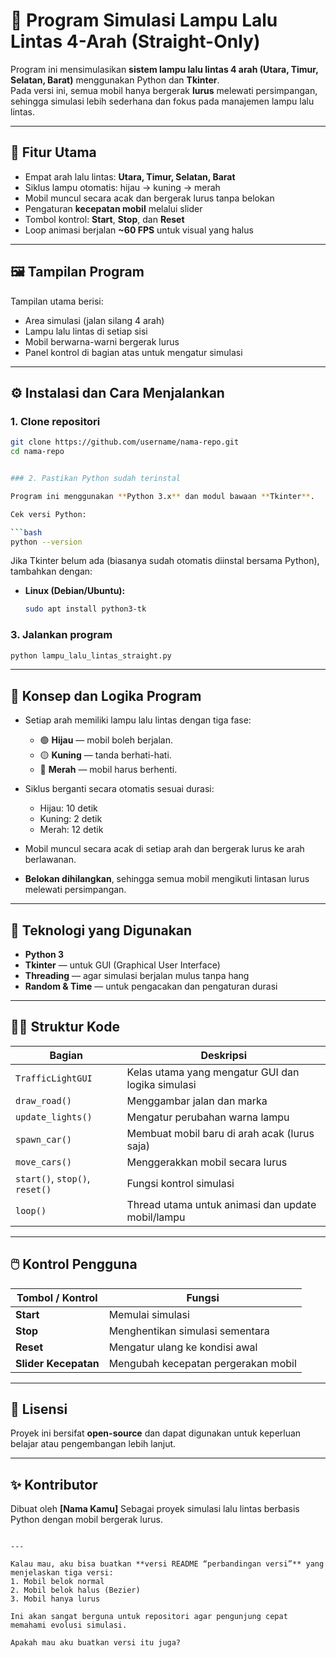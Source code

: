 # 🚦 Program Simulasi Lampu Lalu Lintas 4-Arah (Straight-Only)

Program ini mensimulasikan **sistem lampu lalu lintas 4 arah (Utara, Timur, Selatan, Barat)** menggunakan Python dan **Tkinter**.  
Pada versi ini, semua mobil hanya bergerak **lurus** melewati persimpangan, sehingga simulasi lebih sederhana dan fokus pada manajemen lampu lalu lintas.

---

## 🧩 Fitur Utama
- Empat arah lalu lintas: **Utara, Timur, Selatan, Barat**
- Siklus lampu otomatis: hijau → kuning → merah
- Mobil muncul secara acak dan bergerak lurus tanpa belokan
- Pengaturan **kecepatan mobil** melalui slider
- Tombol kontrol: **Start**, **Stop**, dan **Reset**
- Loop animasi berjalan **~60 FPS** untuk visual yang halus

---

## 🖼️ Tampilan Program
Tampilan utama berisi:
- Area simulasi (jalan silang 4 arah)
- Lampu lalu lintas di setiap sisi
- Mobil berwarna-warni bergerak lurus
- Panel kontrol di bagian atas untuk mengatur simulasi

---

## ⚙️ Instalasi dan Cara Menjalankan

### 1. Clone repositori
```bash
git clone https://github.com/username/nama-repo.git
cd nama-repo


### 2. Pastikan Python sudah terinstal

Program ini menggunakan **Python 3.x** dan modul bawaan **Tkinter**.

Cek versi Python:

```bash
python --version
```

Jika Tkinter belum ada (biasanya sudah otomatis diinstal bersama Python), tambahkan dengan:

* **Linux (Debian/Ubuntu):**

  ```bash
  sudo apt install python3-tk
  ```

### 3. Jalankan program

```bash
python lampu_lalu_lintas_straight.py
```

---

## 🧠 Konsep dan Logika Program

* Setiap arah memiliki lampu lalu lintas dengan tiga fase:

  * 🟢 **Hijau** — mobil boleh berjalan.
  * 🟡 **Kuning** — tanda berhati-hati.
  * 🔴 **Merah** — mobil harus berhenti.
* Siklus berganti secara otomatis sesuai durasi:

  * Hijau: 10 detik
  * Kuning: 2 detik
  * Merah: 12 detik
* Mobil muncul secara acak di setiap arah dan bergerak lurus ke arah berlawanan.
* **Belokan dihilangkan**, sehingga semua mobil mengikuti lintasan lurus melewati persimpangan.

---

## 🧰 Teknologi yang Digunakan

* **Python 3**
* **Tkinter** — untuk GUI (Graphical User Interface)
* **Threading** — agar simulasi berjalan mulus tanpa hang
* **Random & Time** — untuk pengacakan dan pengaturan durasi

---

## 🧑‍💻 Struktur Kode

| Bagian                         | Deskripsi                                         |
| ------------------------------ | ------------------------------------------------- |
| `TrafficLightGUI`              | Kelas utama yang mengatur GUI dan logika simulasi |
| `draw_road()`                  | Menggambar jalan dan marka                        |
| `update_lights()`              | Mengatur perubahan warna lampu                    |
| `spawn_car()`                  | Membuat mobil baru di arah acak (lurus saja)      |
| `move_cars()`                  | Menggerakkan mobil secara lurus                   |
| `start()`, `stop()`, `reset()` | Fungsi kontrol simulasi                           |
| `loop()`                       | Thread utama untuk animasi dan update mobil/lampu |

---

## 🖱️ Kontrol Pengguna

| Tombol / Kontrol     | Fungsi                              |
| -------------------- | ----------------------------------- |
| **Start**            | Memulai simulasi                    |
| **Stop**             | Menghentikan simulasi sementara     |
| **Reset**            | Mengatur ulang ke kondisi awal      |
| **Slider Kecepatan** | Mengubah kecepatan pergerakan mobil |

---

## 📜 Lisensi

Proyek ini bersifat **open-source** dan dapat digunakan untuk keperluan belajar atau pengembangan lebih lanjut.

---

## ✨ Kontributor

Dibuat oleh **[Nama Kamu]**
Sebagai proyek simulasi lalu lintas berbasis Python dengan mobil bergerak lurus.

```

---

Kalau mau, aku bisa buatkan **versi README “perbandingan versi”** yang menjelaskan tiga versi:  
1. Mobil belok normal  
2. Mobil belok halus (Bezier)  
3. Mobil hanya lurus  

Ini akan sangat berguna untuk repositori agar pengunjung cepat memahami evolusi simulasi.  

Apakah mau aku buatkan versi itu juga?
```
